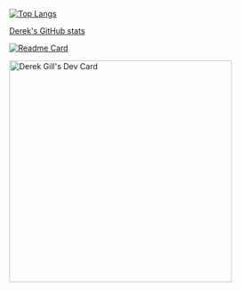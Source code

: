 [![Top Langs](https://github-readme-stats.vercel.app/api/top-langs/?username=derekgill)](https://github.com/anuraghazra/github-readme-stats)

[Derek's GitHub stats](https://github-readme-stats.vercel.app/api?username=derekgill&show_icons=true)

[![Readme Card](https://github-readme-stats.vercel.app/api/pin/?username=derekgill)](https://github.com/anuraghazra/github-readme-stats)

<a href="https://app.daily.dev/derekgill"><img src="https://api.daily.dev/devcards/72296ec5a9df44aab5be24ff3e4d282d.png?r=p46" width="400" alt="Derek Gill's Dev Card"/></a>
